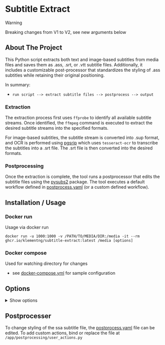 
<a name="readme-top"></a>

# Subtitle Extract

> [!WARNING]  
> Breaking changes from V1 to V2, see new arguments below 

## About The Project

This Python script extracts both text and image-based subtitles from media files and saves them as .ass, .srt, or .vtt subtitle files. Additionally, it includes a customizable post-processor that standardizes the styling of .ass subtitles while retaining their original positioning.

In summary:
- `run script --> extract subtitle files --> postprocess --> output`

### Extraction

The extraction process first uses `ffprobe` to identify all available subtitle streams. Once identified, the `ffmpeg` command is executed to extract the desired subtitle streams into the specified formats.

For image-based subtitles, the subtitle stream is converted into .sup format, and OCR is performed using [pgsrip](https://pypi.org/project/pgsrip/) which uses `tesseract-ocr` to transcribe the subtitles into a .srt file. The .srt file is then converted into the desired formats.

### Postprocessing

Once the extraction is complete, the tool runs a postprocessor that edits the subtitle files using the [pysubs2](https://pypi.org/project/pysubs2/) package. The tool executes a default workflow defined in [postprocess.yaml](./postprocess.yaml) (or a custom defined workflow).

## Installation / Usage

### Docker run

Usage via docker run

```
docker run -u 1000:1000 -v /PATH/TO/MEDIA/DIR:/media -it --rm ghcr.io/klementng/subtitle-extract:latest /media [options]
```

### Docker compose

Used for watching directory for changes

- see [docker-compose.yml](./docker-compose.yml) for sample configuration

## Options
<details>
  <summary>Show options</summary>

```plain
usage: main.py [-h] [--log-level LOG_LEVEL] [--log-file LOG_FILE] [--app-watch] [--app-scan-interval APP_SCAN_INTERVAL] [--app-enabled-extractor] [--no-app-enabled-extractor]
               [--app-enabled-postprocessor] [--no-app-enabled-postprocessor] [--extractor-exclude-enable] [--extractor-exclude-file EXTRACTOR_EXCLUDE_FILE]
               [--extractor-exclude-append] [--extractor-extract-bitmap] [--extractor-config-overwrite] [--no-extractor-config-overwrite]
               [--extractor-config-desired-formats EXTRACTOR_CONFIG_DESIRED_FORMATS [EXTRACTOR_CONFIG_DESIRED_FORMATS ...]]
               [--extractor-config-languages EXTRACTOR_CONFIG_LANGUAGES [EXTRACTOR_CONFIG_LANGUAGES ...]]
               [--extractor-config-unknown-language-as EXTRACTOR_CONFIG_UNKNOWN_LANGUAGE_AS] [--postprocessor-exclude-enable]
               [--postprocessor-exclude-file POSTPROCESSOR_EXCLUDE_FILE] [--postprocessor-exclude-append]
               [--postprocessor-config-workflow-file POSTPROCESSOR_CONFIG_WORKFLOW_FILE]
               path

Application configuration

positional arguments:
  path                  Path to media file/folder

options:
  -h, --help            show this help message and exit
  --log-level LOG_LEVEL
                        Logging level (default: INFO)
  --log-file LOG_FILE   Path to log file (default: None)
  --app-watch           Enable app watch mode (default: false)
  --app-scan-interval APP_SCAN_INTERVAL
                        App scan interval in mins (default: 0), 0=disabled
  --app-enabled-extractor
                        Enable extractor (default: true)
  --no-app-enabled-extractor
                        Disable extractor
  --app-enabled-postprocessor
                        Enable postprocessor (default: true)
  --no-app-enabled-postprocessor
                        Disable postprocessor
  --extractor-exclude-enable
                        Enable extractor exclude (default: false)
  --extractor-exclude-file EXTRACTOR_EXCLUDE_FILE
                        Extractor exclude file path (default: ./extracted.txt)
  --extractor-exclude-append
                        Append to extractor exclude file (default: false)
  --extractor-extract-bitmap
                        Extract bitmap (default: false)
  --extractor-config-overwrite
                        Overwrite existing subtitle file during extraction (default: False)
  --extractor-config-desired-formats EXTRACTOR_CONFIG_DESIRED_FORMATS [EXTRACTOR_CONFIG_DESIRED_FORMATS ...]
                        List of desired formats (default: srt ass)
  --extractor-config-languages EXTRACTOR_CONFIG_LANGUAGES [EXTRACTOR_CONFIG_LANGUAGES ...]
                        List of languages (default: all)
  --extractor-config-unknown-language-as EXTRACTOR_CONFIG_UNKNOWN_LANGUAGE_AS
                        Unknown language fallback (default: eng)
  --postprocessor-exclude-enable
                        Postprocessor exclude enable (default: False)
  --postprocessor-exclude-file POSTPROCESSOR_EXCLUDE_FILE
                        Postprocessor exclude file path (default: ./postprocessed.txt)
  --postprocessor-exclude-append
                        Append to postprocessor exclude file (default: false)
  --postprocessor-config-workflow-file POSTPROCESSOR_CONFIG_WORKFLOW_FILE
                        Postprocessor workflow file (default: postprocess.yaml)
```

</details>

## Postprocesser

To change styling of the ssa subtitle file, the [postprocess.yaml](./postprocess.yaml) file can be edited. To add custom actions, bind or replace the file at `/app/postprocessing/user_actions.py`
